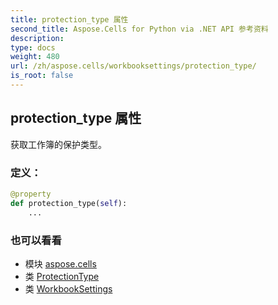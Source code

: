 ```yaml
---
title: protection_type 属性
second_title: Aspose.Cells for Python via .NET API 参考资料
description:
type: docs
weight: 480
url: /zh/aspose.cells/workbooksettings/protection_type/
is_root: false
---
```

## protection_type 属性

获取工作簿的保护类型。
### 定义：
```python
@property
def protection_type(self):
    ...
```

### 也可以看看
* 模块 [aspose.cells](../../)
* 类 [ProtectionType](/cells/python-net/zh/aspose.cells/protectiontype)
* 类 [WorkbookSettings](/cells/python-net/zh/aspose.cells/workbooksettings)

